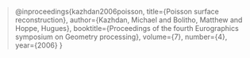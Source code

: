 > @inproceedings{kazhdan2006poisson,
  title={Poisson surface reconstruction},
  author={Kazhdan, Michael and Bolitho, Matthew and Hoppe, Hugues},
  booktitle={Proceedings of the fourth Eurographics symposium on Geometry processing},
  volume={7},
  number={4},
  year={2006}
}